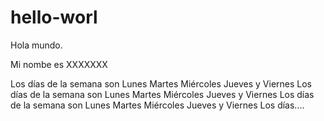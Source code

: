 # hello-worl

Hola mundo.

Mi nombe es XXXXXXX

Los días de la semana son Lunes Martes Miércoles Jueves y Viernes
Los días de la semana son Lunes Martes Miércoles Jueves y Viernes
Los días de la semana son Lunes Martes Miércoles Jueves y Viernes
Los días....

